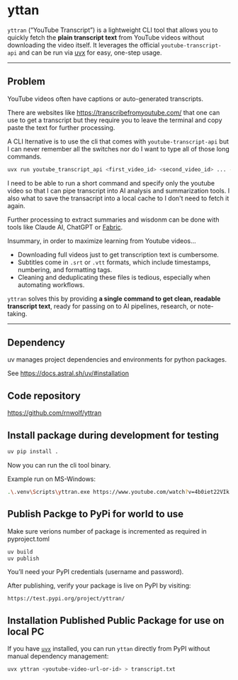 # yttan

`yttran` (“YouTube Transcript”) is a lightweight CLI tool that allows you to quickly fetch the **plain transcript text** from YouTube videos without downloading the video itself. It leverages the official `youtube-transcript-api` and can be run via [uvx](https://github.com/astral-sh/uvx) for easy, one-step usage.

---

## Problem

YouTube videos often have captions or auto-generated transcripts.

There are websites like https://transcribefromyoutube.com/ that one can use to get a transcript but they require you to leave the terminal and copy paste the text for further processing.

A CLI lternative is to use the cli that comes with `youtube-transcript-api` but I can never remember all the switches nor do I want to type all of those long commands.

```bash
uvx run youtube_transcript_api <first_video_id> <second_video_id> ... --languages en --format text > transcripts.txt
```

I need to be able to run a short command and specify only the youtube video so that I can pipe transcript into AI analysis and summarization tools.  I also what to save the transacript into a local cache to I don't need to fetch it again.

Further processing to extract summaries and wisdonm can be done with tools like Claude AI, ChatGPT or [Fabric](https://github.com/danielmiessler/fabric).

Insummary, in order to maximize learning from Youtube videos...

- Downloading full videos just to get transcription text is cumbersome.
- Subtitles come in `.srt` or `.vtt` formats, which include timestamps, numbering, and formatting tags.
- Cleaning and deduplicating these files is tedious, especially when automating workflows.

`yttran` solves this by providing **a single command to get clean, readable transcript text**, ready for passing on to AI pipelines, research, or note-taking.

---

## Dependency

uv manages project dependencies and environments for python packages.

See https://docs.astral.sh/uv/#installation

## Code repository

https://github.com/rnwolf/yttran


## Install package during development for testing

```bash
uv pip install .
```

Now you can run the cli tool binary.

Example run on MS-Windows:

```bash
.\.venv\Scripts\yttran.exe https://www.youtube.com/watch?v=4b0iet22VIk > test-tran.txt
```

## Publish Packge to PyPi for world to use

Make sure verions number of package is incremented as required in pyproject.toml

```bash
uv build
uv publish
```
You’ll need your PyPI credentials (username and password).

After publishing, verify your package is live on PyPI by visiting:

`https://test.pypi.org/project/yttran/`


## Installation Published Public Package for use on local PC

If you have [`uvx`](https://github.com/astral-sh/uvx) installed, you can run `yttan` directly from PyPI without manual dependency management:

```bash
uvx yttran <youtube-video-url-or-id> > transcript.txt
```
